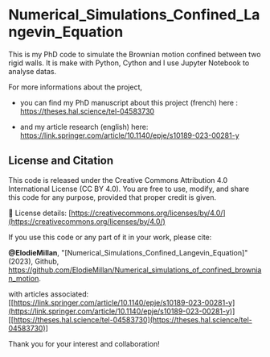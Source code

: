 # Numerical_Simulations_Confined_Langevin_Equation

This is my PhD code to simulate the Brownian motion confined between two rigid walls.
It is make with Python, Cython and I use Jupyter Notebook to analyse datas.

For more informations about the project, 
- you can find my PhD manuscript about this project (french) here :
https://theses.hal.science/tel-04583730

- and my article research (english) here:
https://link.springer.com/article/10.1140/epje/s10189-023-00281-y

## License and Citation
This code is released under the Creative Commons Attribution 4.0 International License (CC BY 4.0).
You are free to use, modify, and share this code for any purpose, provided that proper credit is given.

🔗 License details: [https://creativecommons.org/licenses/by/4.0/](https://creativecommons.org/licenses/by/4.0/)

If you use this code or any part of it in your work, please cite:

**@ElodieMillan**, "[Numerical_Simulations_Confined_Langevin_Equation]" (2023), Github, https://github.com/ElodieMillan/Numerical_simulations_of_confined_brownian_motion.

with articles associated: [[https://link.springer.com/article/10.1140/epje/s10189-023-00281-y](https://link.springer.com/article/10.1140/epje/s10189-023-00281-y)]
[[https://theses.hal.science/tel-04583730](https://theses.hal.science/tel-04583730)]

Thank you for your interest and collaboration!
